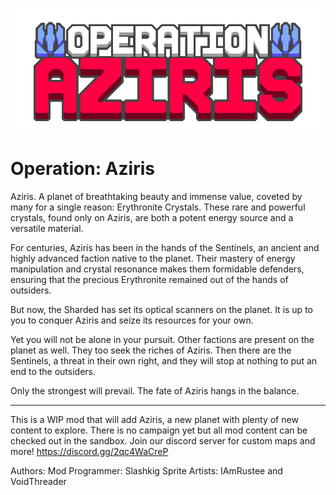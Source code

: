 ![Banner](assets/sprites/ui/banner.png)

# Operation: Aziris
Aziris. A planet of breathtaking beauty and immense value, coveted by many for a single reason: Erythronite Crystals. These rare and powerful crystals, found only on Aziris, are both a potent energy source and a versatile material.

For centuries, Aziris has been in the hands of the Sentinels, an ancient and highly advanced faction native to the planet. Their mastery of energy manipulation and crystal resonance makes them formidable defenders, ensuring that the precious Erythronite remained out of the hands of outsiders.

But now, the Sharded has set its optical scanners on the planet. It is up to you to conquer Aziris and seize its resources for your own.

Yet you will not be alone in your pursuit. Other factions are present on the planet as well. They too seek the riches of Aziris. Then there are the Sentinels, a threat in their own right, and they will stop at nothing to put an end to the outsiders.

Only the strongest will prevail. The fate of Aziris hangs in the balance.

---

This is a WIP mod that will add Aziris, a new planet with plenty of new content to explore. There is no campaign yet but all mod content can be checked out in the sandbox. Join our discord server for custom maps and more!
https://discord.gg/2qc4WaCreP

Authors:
Mod Programmer: Slashkig
Sprite Artists: IAmRustee and VoidThreader